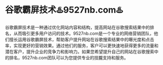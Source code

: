 # 谷歌霸屏技术♨️9527nb.com♨️

谷歌霸屏技术是一种通过优化网站内容和结构，提高网站在谷歌搜索结果中的排名，从而吸引更多用户访问的技术。9527nb.com是一个专业的网络营销团队，他们擅长运用谷歌霸屏技术，帮助客户提升网站在谷歌搜索结果中的曝光度和点击率，实现更好的营销效果。通过他们的服务，客户可以更快速地获得更多的流量和潜在客户，提升企业的竞争力和影响力。如果您希望提升自己的网站在谷歌搜索中的排名，9527nb.com团队可以为您提供专业的技朧支持和服务。